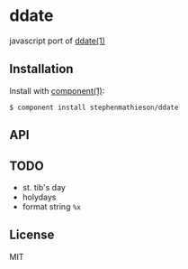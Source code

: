
# ddate

  javascript port of [ddate(1)](http://linux.die.net/man/1/ddate)

## Installation

  Install with [component(1)](http://component.io):

    $ component install stephenmathieson/ddate

## API

## TODO

- st. tib's day
- holydays
- format string `%x`

## License

  MIT
